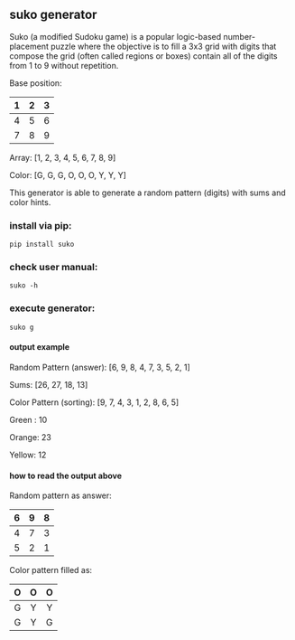 ## suko generator

Suko (a modified Sudoku game) is a popular logic-based number-placement puzzle where the objective is to fill a 3x3 grid with digits that compose the grid (often called regions or boxes) contain all of the digits from 1 to 9 without repetition.

Base position:

 | 1 | 2 | 3 |
 |:-:|:-:|:-:|
 | 4 | 5 | 6 |
 | 7 | 8 | 9 |

Array: [1, 2, 3, 4, 5, 6, 7, 8, 9]

Color: [G, G, G, O, O, O, Y, Y, Y]

This generator is able to generate a random pattern (digits) with sums and color hints.

### install via pip:
```
pip install suko
```
### check user manual:
```
suko -h
```
### execute generator:
```
suko g
```

#### output example
Random Pattern (answer): [6, 9, 8, 4, 7, 3, 5, 2, 1]

Sums: [26, 27, 18, 13]

Color Pattern (sorting): [9, 7, 4, 3, 1, 2, 8, 6, 5]

Green : 10

Orange: 23

Yellow: 12

#### how to read the output above

Random pattern as answer:

 | 6 | 9 | 8 |
 |:-:|:-:|:-:|
 | 4 | 7 | 3 |
 | 5 | 2 | 1 |

Color pattern filled as:

 | O | O | O |
 |:-:|:-:|:-:|
 | G | Y | Y |
 | G | Y | G |

